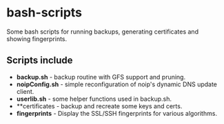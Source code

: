 # bash-scripts
Some bash scripts for running backups, generating certificates and showing fingerprints.

## Scripts include
* **backup.sh** - backup routine with GFS support and pruning.
* **noipConfig.sh** - simple reconfiguration of noip's dynamic DNS update client.
* **userlib.sh** - some helper functions used in backup.sh.
* **certificates - backup and recreate some keys and certs.
* **fingerprints** - Display the SSL/SSH fingerprints for various algorithms.